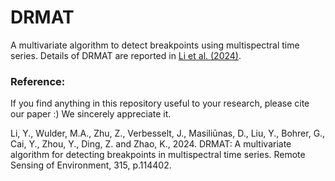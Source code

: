# DRMAT
A multivariate algorithm to detect breakpoints using multispectral time series. Details of DRMAT are reported in [Li et al. (2024)](https://authors.elsevier.com/a/1jlHs7qzT3EUu). 

### Reference:
If you find anything in this repository useful to your research, please cite our paper :) We sincerely appreciate it.

Li, Y., Wulder, M.A., Zhu, Z., Verbesselt, J., Masiliūnas, D., Liu, Y., Bohrer, G., Cai, Y., Zhou, Y., Ding, Z. and Zhao, K., 2024. DRMAT: A multivariate algorithm for detecting breakpoints in multispectral time series. Remote Sensing of Environment, 315, p.114402.

